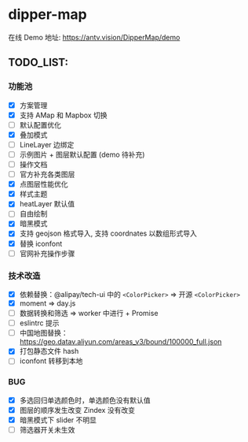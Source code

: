 # dipper-map

在线 Demo 地址: https://antv.vision/DipperMap/demo

## TODO_LIST:

### 功能池

- [x] 方案管理
- [x] 支持 AMap 和 Mapbox 切换
- [ ] 默认配置优化
- [x] 叠加模式
- [ ] LineLayer 边绑定
- [ ] 示例图片 + 图层默认配置 (demo 待补充)
- [ ] 操作文档
- [ ] 官方补充各类图层
- [x] 点图层性能优化
- [x] 样式主题
- [x] heatLayer 默认值
- [ ] 自由绘制
- [x] 暗黑模式
- [x] 支持 geojson 格式导入, 支持 coordnates 以数组形式导入
- [x] 替换 iconfont
- [ ] 官网补充操作步骤

### 技术改造

- [x] 依赖替换：@alipay/tech-ui 中的 `<ColorPicker>` => 开源 `<ColorPicker>`
- [x] moment => day.js
- [ ] 数据转换和筛选 => worker 中进行 + Promise
- [ ] eslintrc 提示
- [ ] 中国地图替换：https://geo.datav.aliyun.com/areas_v3/bound/100000_full.json
- [x] 打包静态文件 hash
- [ ] iconfont 转移到本地

### BUG

- [x] 多选回归单选颜色时，单选颜色没有默认值
- [x] 图层的顺序发生改变 Zindex 没有改变
- [x] 暗黑模式下 slider 不明显
- [ ] 筛选器开关未生效
